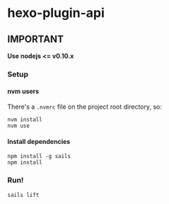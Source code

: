 # hexo-plugin-api

## IMPORTANT

__Use nodejs <= v0.10.x__

### Setup

#### nvm users

There's a `.nvmrc` file on the project root directory, so:

```
nvm install
nvm use
```

#### Install dependencies

```
npm install -g sails
npm install
```

### Run!

```
sails lift
```